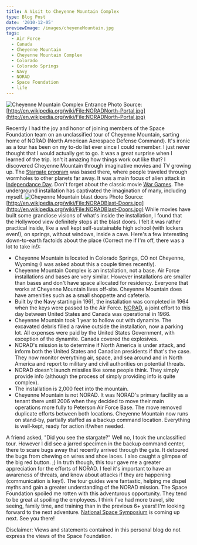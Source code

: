 ```yaml
---
title: A Visit to Cheyenne Mountain Complex
type: Blog Post
date: '2010-12-05'
previewImage: /images/cheyeneMountain.jpg
tags:
  - Air Force
  - Canada
  - Cheyenne Mountain
  - Cheyenne Mountain Complex
  - Colorado
  - Colorado Springs
  - Navy
  - NORAD
  - Space Foundation
  - life
---
```

![Cheyenne Mountain Complex Entrance](/images/cheyenneMountain.jpg)
Photo Source: [http://en.wikipedia.org/wiki/File:NORADNorth-Portal.jpg](http://en.wikipedia.org/wiki/File:NORADNorth-Portal.jpg)

Recently I had the joy and honor of joining members of the Space Foundation team on an unclassified tour of Cheyenne Mountain, sarting home of NORAD (North American Aerospace Defense Command). It's ironic as a tour has been on my to-do list ever since I could remember. I just never thought that I would actually get to go. It was a great surprise when I learned of the trip. Isn't it amazing how things work out like that? I discovered Cheyenne Mountain through imaginative movies and TV growing up. The [Stargate program](http://stargate.mgm.com/) was based there, where people traveled through wormholes to other planets far away. It was a main focus of alien attack in [Independance Day](http://www.rottentomatoes.com/m/1071806-independence_day/). Don't forget about the classic movie [War Games](http://www.rottentomatoes.com/m/wargames/). The underground installation has captivated the imagination of many, including myself. ![Cheyenne Mountain blast doors](/images/cheyenneMountainBlastDoors.jpg) Photo Source: [http://en.wikipedia.org/wiki/File:NORADBlast-Doors.jpg](http://en.wikipedia.org/wiki/File:NORADBlast-Doors.jpg) While movies have built some grandiose visions of what's inside the installation, I found that the Hollywood view definitely stops at the blast doors. I felt it was rather practical inside, like a well kept self-sustainable high school (with lockers even!), on springs, without windows, inside a cave. Here's a few interesting down-to-earth factoids about the place (Correct me if I'm off, there was a lot to take in!):

*   Cheyenne Mountain is located in Colorado Springs, CO not Cheyenne, Wyoming (I was asked about this a couple times recently).
*   Cheyenne Mountain Complex is an installation, not a base. Air Force installations and bases are very similar. However installations are smaller than bases and don't have space allocated for residency. Everyone that works at Cheyenne Mountain lives off-site. Cheyenne Mountain does have amenities such as a small shoppette and cafeteria.
*   Built by the Navy starting in 1961, the installation was completed in 1964 when the keys were passed to the Air Force. [NORAD](http://www.norad.mil/), a joint effort to this day between United States and Canada was operational in 1966.
*   Cheyenne Mountain took 1 year to hollow out with dynamite. The excavated debris filled a ravine outside the installation, now a parking lot. All expenses were paid by the United States Government, with exception of the dynamite. Canada covered the explosives.
*   NORAD's mission is to determine if North America is under attack, and inform both the United States and Canadian presidents if that's the case. They now monitor everything air, space, and sea around and in North America and report to military and civil authorities on potential threats.
*   NORAD doesn't launch missiles like some people think. They simply provide info (although the process of simply providing info is quite complex).
*   The installation is 2,000 feet into the mountain.
*   Cheyenne Mountain is not NORAD. It was NORAD's primary facility as a tenant there until 2006 when they decided to move their main operations more fully to Peterson Air Force Base. The move removed duplicate efforts between both locations. Cheyenne Mountain now runs on stand-by, partially staffed as a backup command location. Everything is well-kept, ready for action if/when needed.

A friend asked, "Did you see the stargate?" Well no, I took the unclassified tour. However I did see a jarred specimen in the backup command center, there to scare bugs away that recently arrived through the gate. It detoured the bugs from chewing on wires and shoe laces. I also caught a glimpse of the big red button. ;) In truth though, this tour gave me a greater appreciation for the efforts of NORAD. I feel it's important to have an awareness of threats, and know about attacks if they are happening (communication is key!). The tour guides were fantastic, helping me dispel myths and gain a greater understanding of the NORAD mission. The Space Foundation spoiled me rotten with this adventurous opportunity. They tend to be great at spoiling the employees. I think I've had more travel, site seeing, family time, and training than in the previous 6+ years! I'm looking forward to the next adventure. [National Space Symposium](http://www.nationalspacesymposium.org) is coming up next. See you there!

Disclaimer: Views and statements contained in this personal blog do not express the views of the Space Foundation.
